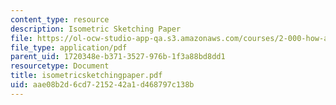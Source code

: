```yaml
---
content_type: resource
description: Isometric Sketching Paper
file: https://ol-ocw-studio-app-qa.s3.amazonaws.com/courses/2-000-how-and-why-machines-work-spring-2002/aae08b2d6cd7215242a1d468797c138b_isometricsketchingpaper.pdf
file_type: application/pdf
parent_uid: 1720348e-b371-3527-976b-1f3a88bd8dd1
resourcetype: Document
title: isometricsketchingpaper.pdf
uid: aae08b2d-6cd7-2152-42a1-d468797c138b
---
```


